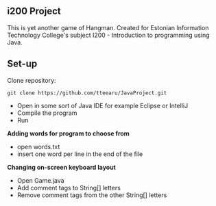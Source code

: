 i200 Project
------------

This is yet another game of  Hangman.
Created for Estonian Information Technology College's subject I200 - Introduction to programming using Java.

Set-up
------

Clone repository:

```
git clone https://github.com/tteearu/JavaProject.git 
```

* Open in some sort of Java IDE for example Eclipse or IntelliJ
* Compile the program
* Run

**Adding words for program to choose from**
* open words.txt
* insert one word per line in the end of the file

**Changing on-screen keyboard layout**
* Open Game.java
* Add comment tags to String[] letters
* Remove comment tags from the other String[] letters
